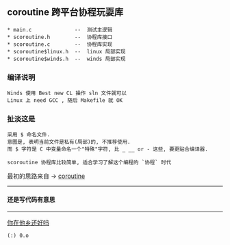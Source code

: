 ## coroutine 跨平台协程玩耍库

    * main.c              --  测试主逻辑
    * scoroutine.h        --  协程库接口
    * scoroutine.c        --  协程库实现
    * scoroutine$linux.h  --  linux 局部实现
    * scoroutine$winds.h  --  winds 局部实现

### 编译说明

    Winds 使用 Best new CL 操作 sln 文件就可以
    Linux 上 need GCC , 随后 Makefile 就 OK
  
### 扯淡这是

    采用 $ 命名文件.
    意图是, 表明当前文件是私有(局部)的, 不推荐使用.
    而 $ 字符是 C 中变量命名一个"特殊"字符, 比 _ __ or - 这些, 要更贴合编译器.
    
    scoroutine 协程库比较简单, 适合学习了解这个编程的 `协程` 时代

最初的思路来自 -> 
[coroutine](https://github.com/cloudwu/coroutine)

***

#### 还是写代码有意思

***

[你在他乡还好吗](http://music.163.com/m/song?id=89863&userid=16529894)

    (:) 0.o
